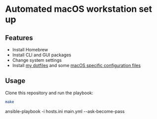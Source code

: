 # Automated macOS workstation set up

## Features

- Install Homebrew
- Install CLI and GUI packages
- Change system settings
- Install [my dotfiles](https://github.com/khuedoan/dotfiles) and some [macOS specific configuration files](./roles/dotfiles/files)

## Usage

Clone this repository and run the playbook:

```sh
make
```

ansible-playbook -i hosts.ini main.yml --ask-become-pass   